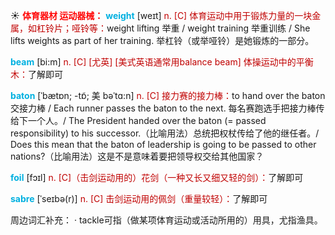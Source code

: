 ☀ <font color="red">**体育器材 运动器械：**</font>
<font color="sky blue">**weight**</font> [weɪt] 
<font color="#c00000">n. [C] 体育运动中用于锻炼力量的一块金属，如杠铃片；哑铃等：</font>weight lifting 举重 / weight training 举重训练 / She lifts weights as part of her training. 举杠铃（或举哑铃）是她锻炼的一部分。
           
<font color="sky blue">**beam**</font> [bi:m]
<font color="#c00000">n. [C] [尤英] [美式英语通常用balance beam] 体操运动中的平衡木：</font>了解即可
           
<font color="sky blue">**baton**</font> [ˈbætɒn; -tɒ̃; 美 bəˈtɑ:n]
<font color="#c00000">n. [C] 接力赛的接力棒：</font>to hand over the baton 交接力棒 / Each runner passes the baton to the next. 每名赛跑选手把接力棒传给下一个人。/ The President handed over the baton (= passed responsibility) to his successor.（比喻用法）总统把权杖传给了他的继任者。/ Does this mean that the baton of leadership is going to be passed to other nations?（比喻用法）这是不是意味着要把领导权交给其他国家？
           
<font color="sky blue">**foil**</font> [fɔɪl]
<font color="#c00000">n. [C]（击剑运动用的）花剑（一种又长又细又轻的剑）：</font>了解即可
           
<font color="sky blue">**sabre**</font> [ˈseɪbə(r)] 
<font color="#c00000">n. [C] 击剑运动用的佩剑（重量较轻）：</font>了解即可

周边词汇补充：
· tackle可指（做某项体育运动或活动所用的）用具，尤指渔具。